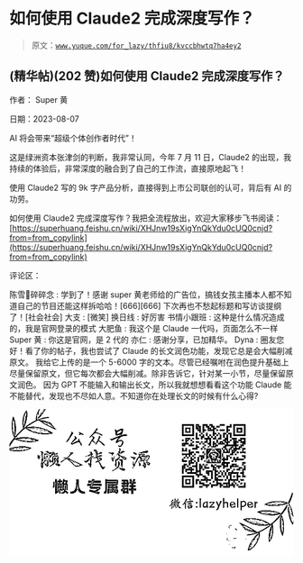 # 如何使用 Claude2 完成深度写作？

> 原文：[`www.yuque.com/for_lazy/thfiu8/kvccbhwtq7ha4ey2`](https://www.yuque.com/for_lazy/thfiu8/kvccbhwtq7ha4ey2)



## (精华帖)(202 赞)如何使用 Claude2 完成深度写作？ 

作者： Super 黄 

日期：2023-08-07 

AI 将会带来“超级个体创作者时代”！ 

这是绿洲资本张津剑的判断，我非常认同，今年 7 月 11 日，Claude2 的出现，我持续的体验后，非常深度的融合到了自己的工作流，直接原地起飞！ 

使用 Claude2 写的 9k 字产品分析，直接得到上市公司联创的认可，背后有 AI 的功劳。 

如何使用 Claude2 完成深度写作？我把全流程放出，欢迎大家移步飞书阅读： [https://superhuang.feishu.cn/wiki/XHJnw19sXigYnQkYdu0cUQ0cnjd?from=from_copylink](https://superhuang.feishu.cn/wiki/XHJnw19sXigYnQkYdu0cUQ0cnjd?from=from_copylink) 

评论区： 

陈雪🦉碎碎念 : 学到了！感谢 super 黄老师给的广告位，搞钱女孩主播本人都不知道自己的节目还能这样拆哈哈！[666][666] 下次再也不愁起标题和写访谈提纲了！[社会社会] 大支 : [微笑] 换日线 : 好厉害 书情小跟班 : 这种是什么情况造成的，我是官网登录的模式 大肥鱼 : 我这个是 Claude 一代吗，页面怎么不一样 Super 黄 : 你这是官网，是 2 代的 亦仁 : 感谢分享，已加精华。 Dyna : 圈友您好！看了你的帖子，我也尝试了 Claude 的长文润色功能，发现它总是会大幅削减原文。 我给它上传的是一个 5-6000 字的文本。尽管已经嘱咐在润色提升基础上尽量保留原文，但它每次都会大幅削减。除非告诉它，针对某一小节，尽量保留原文润色。 因为 GPT 不能输入和输出长文，所以我就想想看看这个功能 Claude 能不能替代，发现也不尽如人意。不知道你在处理长文的时候有什么心得? 

![](img/894d30a529e7c37bcd3392323c99941c.png) 
